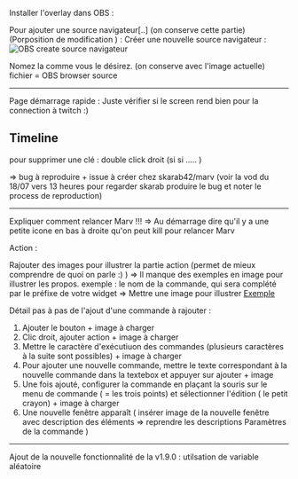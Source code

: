 
Installer l'overlay dans OBS :

Pour ajouter une source navigateur[..] (on conserve cette partie) 
(Porposition de modification ) : 
Créer une nouvelle source navigateur : 
  ![OBS create source navigateur](/assets/images/docs/obs_create_source_navigateur.png)
  
Nomez la comme vous le désirez. (on conserve avec l'image actuelle)
fichier = OBS browser source


--------

Page démarrage rapide :
Juste vérifier si le screen rend bien pour la connection à twitch :)


Timeline
--------

pour supprimer une clé : double click droit (si si ..... )


=> bug à reproduire + issue à créer chez skarab42/marv
(voir la vod du 18/07 vers 13 heures pour regarder skarab produire le bug et noter le process de reproduction)


--------------
Expliquer comment relancer Marv !!!
=> Au démarrage dire qu'il y a une petite icone en bas à droite qu'on peut kill  pour relancer Marv


Action :

Rajouter des images pour illustrer la partie action (permet de mieux comprendre de quoi on parle :) ) 
=> Il manque des exemples en image pour illustrer les propos. 
exemple : le nom de la commande, qui sera complété par le préfixe de votre widget => Mettre une image pour illustrer 
[Exemple](/static/assets/images/docs/Marv_Creation_Commande.png)

Détail pas à pas de l'ajout d'une commande à rajouter :
1) Ajouter le bouton + image à charger
2) Clic droit, ajouter action + image à charger
3) Mettre le caractère d'exécutiuon des commandes (plusieurs caractères à la suite sont possibles) + image à charger
4) Pour ajouter une nouvelle commande, mettre le texte correspondant à la nouvelle commande dans la textebox et appuyer sur ajouter + image
5) Une fois ajouté, configurer la commande en plaçant la souris sur le menu de commande (  = les trois points) et sélectionner l'édition ( le petit crayon) + image à charger 
6) Une nouvelle fenêtre apparaît ( insérer image de la nouvelle fenêtre avec description des éléments => reprendre les descriptions  Paramètres de la commande )


---------
Ajout de la nouvelle fonctionnalité de la v1.9.0 : utilsation de variable aléatoire 

